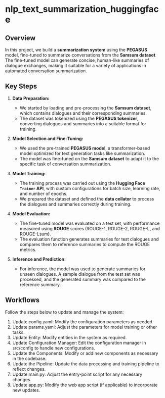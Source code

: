 # nlp_text_summarization_huggingface


## **Overview**

In this project, we build a **summarization system** using the **PEGASUS** model, fine-tuned to summarize conversations from the **Samsum dataset**. The fine-tuned model can generate concise, human-like summaries of dialogue exchanges, making it suitable for a variety of applications in automated conversation summarization.

## **Key Steps**

1. **Data Preparation:**
   - We started by loading and pre-processing the **Samsum dataset**, which contains dialogues and their corresponding summaries.
   - The dataset was tokenized using the **PEGASUS tokenizer**, converting dialogues and summaries into a suitable format for training.

2. **Model Selection and Fine-Tuning:**
   - We used the pre-trained **PEGASUS model**, a transformer-based model optimized for text generation tasks like summarization.
   - The model was fine-tuned on the **Samsum dataset** to adapt it to the specific task of conversation summarization.

3. **Model Training:**
   - The training process was carried out using the **Hugging Face `Trainer` API**, with custom configurations for batch size, learning rate, and number of epochs.
   - We prepared the dataset and defined the **data collator** to process the dialogues and summaries correctly during training.

4. **Model Evaluation:**
   - The fine-tuned model was evaluated on a test set, with performance measured using **ROUGE** scores (ROUGE-1, ROUGE-2, ROUGE-L, and ROUGE-Lsum).
   - The evaluation function generates summaries for test dialogues and compares them to reference summaries to compute the ROUGE metrics.

5. **Inference and Prediction:**
   - For inference, the model was used to generate summaries for unseen dialogues. A sample dialogue from the test set was processed, and the generated summary was compared to the reference summary.

## **Workflows**

Follow the steps below to update and manage the system:

1. Update config.yaml: Modify the configuration parameters as needed.
2. Update params.yaml: Adjust the parameters for model training or other tasks.
3. Update Entity: Modify entities in the system as required.
4. Update Configuration Manager: Edit the configuration manager in src/config to handle new configurations.
4. Update the Components: Modify or add new components as necessary in the codebase.
5. Update the Pipeline: Update the data processing and training pipeline to reflect changes.
5. Update main.py: Adjust the entry-point script for any necessary changes.
6. Update app.py: Modify the web app script (if applicable) to incorporate new updates.

